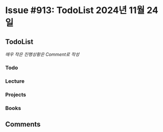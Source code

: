 # Issue #913: TodoList 2024년 11월 24일

## TodoList

*매우 작은 진행상황은 Comment로 작성*

### Todo  

### Lecture

### Projects

### Books


## Comments

